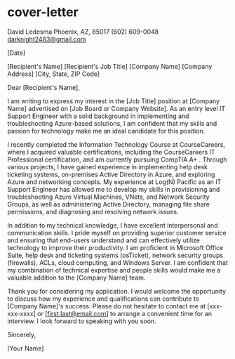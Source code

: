 # cover-letter
David Ledesma
Phoenix, AZ, 85017
(602) 609-0048
darknight2483@gmail.com

[Date]

[Recipient's Name]
[Recipient's Job Title]
[Company Name]
[Company Address]
[City, State, ZIP Code]

Dear [Recipient's Name],

I am writing to express my interest in the [Job Title] position at [Company Name] advertised on [Job Board or Company Website]. As an entry level  IT Support Engineer with a solid background in implementing and troubleshooting Azure-based solutions, I am confident that my skills and passion for technology make me an ideal candidate for this position.

I recently completed the Information Technology Course at CourseCareers, where I acquired valuable certifications, including the CourseCareers IT Professional certification, and am currently pursuing CompTIA A+ . Through various projects, I have gained experience in implementing help desk ticketing systems, on-premises Active Directory in Azure, and exploring Azure and networking concepts. My experience at Log(N) Pacific as an IT Support Engineer has allowed me to develop my skills in provisioning and troubleshooting Azure Virtual Machines, VNets, and Network Security Groups, as well as administering Active Directory, managing file share permissions, and diagnosing and resolving network issues.

In addition to my technical knowledge, I have excellent interpersonal and communication skills. I pride myself on providing superior customer service and ensuring that end-users understand and can effectively utilize technology to improve their productivity. I am proficient in Microsoft Office Suite, help desk and ticketing systems (osTicket), network security groups (firewalls), ACLs, cloud computing, and Windows Server. I am confident that my combination of technical expertise and people skills would make me a valuable addition to the [Company Name] team.

Thank you for considering my application. I would welcome the opportunity to discuss how my experience and qualifications can contribute to [Company Name]'s success. Please do not hesitate to contact me at [xxx-xxx-xxxx] or [first.last@email.com] to arrange a convenient time for an interview. I look forward to speaking with you soon.

Sincerely,

[Your Name]

